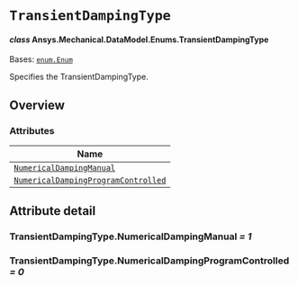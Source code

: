 # `TransientDampingType`

<a id="ansys.mechanical.stubs.v241.Ansys.Mechanical.DataModel.Enums.TransientDampingType"></a>

#### *class* Ansys.Mechanical.DataModel.Enums.TransientDampingType

Bases: [`enum.Enum`](https://docs.python.org/3/library/enum.html#enum.Enum)

Specifies the TransientDampingType.

<!-- !! processed by numpydoc !! -->

<a id="overview"></a>

## Overview

### Attributes

| Name |
| ------------------------------------------------------------------------------------------------ |
| [`NumericalDampingManual`](#TransientDampingType.NumericalDampingManual) |
| [`NumericalDampingProgramControlled`](#TransientDampingType.NumericalDampingProgramControlled) |

<a id="attribute-detail"></a>

## Attribute detail

<a id="TransientDampingType.NumericalDampingManual"></a>

### TransientDampingType.NumericalDampingManual *= 1*

<a id="TransientDampingType.NumericalDampingProgramControlled"></a>

### TransientDampingType.NumericalDampingProgramControlled *= 0*


